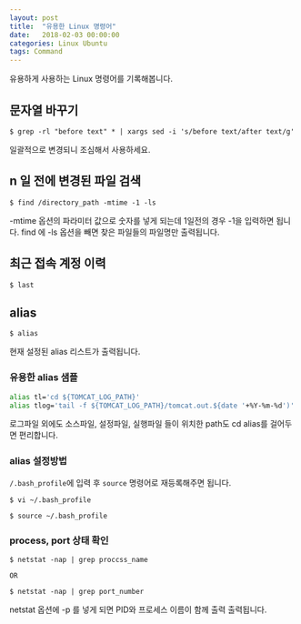 ```yaml
---
layout: post
title:  "유용한 Linux 명령어"
date:   2018-02-03 00:00:00
categories: Linux Ubuntu
tags: Command 
---
```


유용하게 사용하는 Linux 명령어를 기록해봅니다.  

<!--more-->

## 문자열 바꾸기

~~~terminal
$ grep -rl "before text" * | xargs sed -i 's/before text/after text/g'
~~~

일괄적으로 변경되니 조심해서 사용하세요.  

## n 일 전에 변경된 파일 검색

~~~terminal
$ find /directory_path -mtime -1 -ls
~~~

-mtime 옵션의 파라미터 값으로 숫자를 넣게 되는데 1일전의 경우 -1을 입력하면 됩니다.
find 에 -ls 옵션을 빼면 찾은 파일들의 파일명만 출력됩니다.  

## 최근 접속 계정 이력

~~~terminal
$ last
~~~

## alias

~~~terminal
$ alias
~~~

현재 설정된 alias 리스트가 출력됩니다.  

### 유용한 alias 샘플

~~~bash
alias tl='cd ${TOMCAT_LOG_PATH}'
alias tlog='tail -f ${TOMCAT_LOG_PATH}/tomcat.out.${date '+%Y-%m-%d')'
~~~

로그파일 외에도 소스파일, 설정파일, 실행파일 들이 위치한 path도 cd alias를 걸어두면 편리합니다.  

### alias 설정방법

```/.bash_profile```에 입력 후 ```source``` 명령어로 재등록해주면 됩니다.  

~~~terminal
$ vi ~/.bash_profile

$ source ~/.bash_profile
~~~

### process, port 상태 확인

~~~terminal
$ netstat -nap | grep proccss_name

OR 

$ netstat -nap | grep port_number
~~~

netstat 옵션에 -p 를 넣게 되면 PID와 프로세스 이름이 함께 출력 출력됩니다.  






